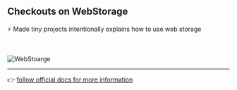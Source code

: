 ## Checkouts on WebStorage

⚡ Made tiny projects intentionally explains how to use web storage

<br />

![WebStoarge](https://miro.medium.com/max/1400/1*fKkGXyI5_Dg4dSslgozsoA.png)

***
👉 [follow official docs for more information](https://developer.mozilla.org/en-US/docs/Web/API/Web_Storage_API)